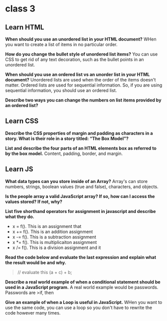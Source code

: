 # class 3

## Learn HTML

**When should you use an unordered list in your HTML document?**
WHen you want to create a list of items in no particular order.

**How do you change the bullet style of unordered list items?**
You can use CSS to get rid of any text decoration, such as the bullet points in an unordered list.

**When should you use an ordered list vs an unorder list in your HTML document?**
Unordered lists are used when the order of the items doesn't matter. Ordered lists are used for sequential information. So, if you are using sequential information, you should use an ordered list.

**Describe two ways you can change the numbers on list items provided by an ordered list?**

## Learn CSS

**Describe the CSS properties of margin and padding as characters in a story. What is their role in a story titled: “The Box Model”?**

**List and describe the four parts of an HTML elements box as referred to by the box model.**
Content, padding, border, and margin.

## Learn JS

**What data types can you store inside of an Array?**
Array's can store numbers, strings, boolean values (true and false), characters, and objects.

**Is the people array a valid JavaScript array? If so, how can I access the values stored? If not, why?**

**List five shorthand operators for assignment in javascript and describe what they do.**

- x = f(). This is an assignment that
- x += f(). This is an addition assignment
- x -= f(). This is a subtraction assignment
- x *= f(). This is multiplicaiton assignment
- x /= f(). This is a division assignment and it

**Read the code below and evaluate the last expression and explain what the result would be and why.**
> // evaluate this
 (a + c) + b;

**Describe a real world example of when a conditional statement should be used in a JavaScript program.**
A real world example would be passwords. Passwords are >if, then

**Give an example of when a Loop is useful in JavaScript.**
WHen you want to use the same code, you can use a loop so you don't have to rewrite the code however many times.

